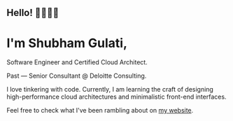 ## Hello! 👋🏻👋🏻

# I'm Shubham Gulati,

Software Engineer and Certified Cloud Architect.

Past — Senior Consultant @ Deloitte Consulting.

I love tinkering with code. Currently, I am learning the craft of designing high-performance cloud architectures and minimalistic front-end interfaces.

Feel free to check what I've been rambling about on [my website](https://www.shubhamgulati.com).
